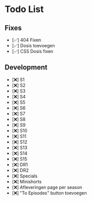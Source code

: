 # Todo List

## Fixes
- [✅] 404 Fixen
- [✅] Dosis toevoegen
- [✅] CSS Dosis fixen

## Development
- [❌] S1
- [❌] S2
- [❌] S3
- [❌] S4
- [❌] S5
- [❌] S6
- [❌] S7
- [❌] S8
- [❌] S9
- [❌] S10
- [❌] S11
- [❌] S12
- [❌] S13
- [❌] S14
- [❌] S15
- [❌] DR1
- [❌] DR2
- [❌] Specials
- [❌] Minishorts
- [❌] Afleveringen page per season
- [❌] "To Episodes" button toevoegen